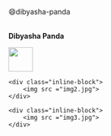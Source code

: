 :smile:dibyasha-panda


<br> **Dibyasha Panda** <br>


<div id="banner" style="overflow: hidden;justify-content:space-around;">
 <div class="" style="max-width: 20%;max-height: 20%;display: inline-block;"
  <a href="https://linkedin.com/"><img src = "https://github.com/DibyashaPanda/dibyasha-panda/blob/master/images/linkedin.png" width = "48" height = "48"></a>
    </div>

    <div class="inline-block">
        <img src ="img2.jpg">
    </div>

    <div class="inline-block">
        <img src ="img3.jpg">
    </div>
</div>
